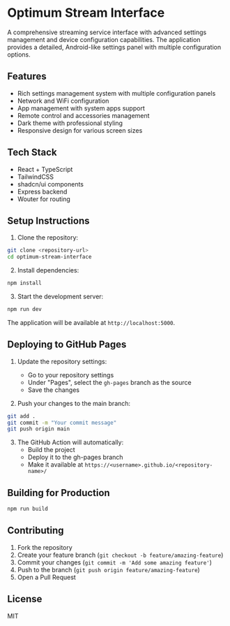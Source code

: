 # Optimum Stream Interface

A comprehensive streaming service interface with advanced settings management and device configuration capabilities. The application provides a detailed, Android-like settings panel with multiple configuration options.

## Features
- Rich settings management system with multiple configuration panels
- Network and WiFi configuration
- App management with system apps support
- Remote control and accessories management
- Dark theme with professional styling
- Responsive design for various screen sizes

## Tech Stack
- React + TypeScript
- TailwindCSS
- shadcn/ui components
- Express backend
- Wouter for routing

## Setup Instructions

1. Clone the repository:
```bash
git clone <repository-url>
cd optimum-stream-interface
```

2. Install dependencies:
```bash
npm install
```

3. Start the development server:
```bash
npm run dev
```

The application will be available at `http://localhost:5000`.

## Deploying to GitHub Pages

1. Update the repository settings:
   - Go to your repository settings
   - Under "Pages", select the `gh-pages` branch as the source
   - Save the changes

2. Push your changes to the main branch:
```bash
git add .
git commit -m "Your commit message"
git push origin main
```

3. The GitHub Action will automatically:
   - Build the project
   - Deploy it to the gh-pages branch
   - Make it available at `https://<username>.github.io/<repository-name>/`

## Building for Production

```bash
npm run build
```

## Contributing
1. Fork the repository
2. Create your feature branch (`git checkout -b feature/amazing-feature`)
3. Commit your changes (`git commit -m 'Add some amazing feature'`)
4. Push to the branch (`git push origin feature/amazing-feature`)
5. Open a Pull Request

## License
MIT
